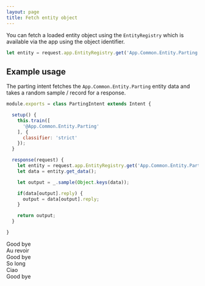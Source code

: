 ```yaml
---
layout: page
title: Fetch entity object
---
```


You can fetch a loaded entity object using the `EntityRegistry` which is available via the app using the object identifier.

~~~javascript
let entity = request.app.EntityRegistry.get('App.Common.Entity.Parting');
~~~


## Example usage

The parting intent fetches the `App.Common.Entity.Parting` entity data and takes a random sample / record for a response.


~~~javascript
module.exports = class PartingIntent extends Intent {

  setup() {
    this.train([
      '@App.Common.Entity.Parting'
    ], {
      classifier: 'strict'
    });
  }

  response(request) {
    let entity = request.app.EntityRegistry.get('App.Common.Entity.Parting');
    let data = entity.get_data();

    let output = _.sample(Object.keys(data));

    if(data[output].reply) {
      output = data[output].reply;
    }

    return output;
  }

}

~~~

<div class="chat" markdown="0">
  <div class="user"><span>Good bye</span></div>
  <div class="bot"><span>Au revoir</span></div>
  <div class="user"><span>Good bye</span></div>
  <div class="bot"><span>So long</span></div>
  <div class="user"><span>Ciao</span></div>
  <div class="bot"><span>Good bye</span></div>
</div>